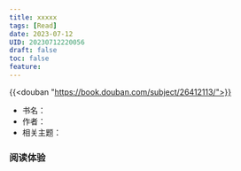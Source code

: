```yaml
---
title: xxxxx
tags: [Read]
date: 2023-07-12
UID: 20230712220056
draft: false
toc: false
feature: 
---
```


{{<douban "https://book.douban.com/subject/26412113/">}}

- 书名：
- 作者：
- 相关主题：

<!--more-->

### 阅读体验
